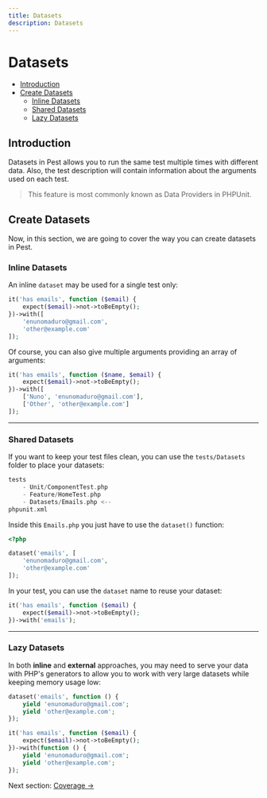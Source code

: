 ```yaml
---
title: Datasets
description: Datasets
---
```


# Datasets

- [Introduction](#introduction)
- [Create Datasets](#create-datasets)
    - [Inline Datasets](#inline-datasets)
    - [Shared Datasets](#shared-datasets)
    - [Lazy Datasets](#lazy-datasets)

<a name="introduction"></a>
## Introduction

Datasets in Pest allows you to run the same test multiple times with
different data. Also, the test description will contain information
about the arguments used on each test.

> This feature is most commonly known as Data Providers in PHPUnit.

<a name="create-datasets"></a>
## Create Datasets

Now, in this section, we are going to cover the way you can create
datasets in Pest.

<a name="inline-datasets"></a>
### Inline Datasets

An inline `dataset` may be used for a single test only:
```php
it('has emails', function ($email) {
    expect($email)->not->toBeEmpty();
})->with([
    'enunomaduro@gmail.com',
    'other@example.com'
]);
```

Of course, you can also give multiple
arguments providing an array of arguments:
```php
it('has emails', function ($name, $email) {
    expect($email)->not->toBeEmpty();
})->with([
    ['Nuno', 'enunomaduro@gmail.com'],
    ['Other', 'other@example.com']
]);
```
---

<a name="shared-datasets"></a>
### Shared Datasets

If you want to keep your test files clean, you can use
the `tests/Datasets` folder to place your datasets:
```php
tests
    - Unit/ComponentTest.php
    - Feature/HomeTest.php
    - Datasets/Emails.php <--
phpunit.xml
```

Inside this `Emails.php` you just have to use the `dataset()` function:
```php
<?php

dataset('emails', [
    'enunomaduro@gmail.com',
    'other@example.com'
]);
```

In your test, you can use the `dataset` name to reuse your dataset:
```php
it('has emails', function ($email) {
    expect($email)->not->toBeEmpty();
})->with('emails');
```
---

<a name="lazy-datasets"></a>
### Lazy Datasets

In both **inline** and **external** approaches, you may need to serve your
data with PHP's generators to allow you to work with very large datasets
while keeping memory usage low:

```php
dataset('emails', function () {
    yield 'enunomaduro@gmail.com';
    yield 'other@example.com';
});

it('has emails', function ($email) {
    expect($email)->not->toBeEmpty();
})->with(function () {
    yield 'enunomaduro@gmail.com';
    yield 'other@example.com';
});
```

Next section: [Coverage →](/docs/coverage)
